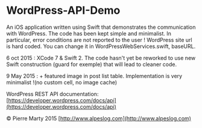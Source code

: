 # WordPress-API-Demo
An iOS application written using Swift that demonstrates the communication with WordPress. The code has been kept simple and minimalist. In particular, error conditions are not reported to the user !
WordPress site url is hard coded. You can change it in WordPressWebServices.swift, baseURL.


6 oct 2015 : XCode 7 & Swift 2.
The code hasn't yet be reworked to use new Swift construction (guard for exemple) that will lead to cleaner code.

9 May 2015 : + featured  image in post list table.
Implementation is very minimalist !(no custom cell, no image cache)



WordPress REST API documentation: [https://developer.wordpress.com/docs/api](https://developer.wordpress.com/docs/api)

© Pierre Marty 2015
[http://www.alpeslog.com](http://www.alpeslog.com)
